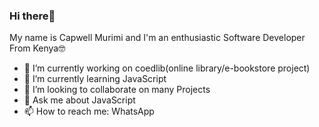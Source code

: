 ### Hi there👋 

My name is Capwell Murimi and I'm an enthusiastic Software Developer From Kenya🤓
- 🔭 I’m currently working on coedlib(online library/e-bookstore project)
- 🌱 I’m currently learning JavaScript 
- 👯 I’m looking to collaborate on many Projects
- 💬 Ask me about JavaScript
- 📫 How to reach me: WhatsApp 

